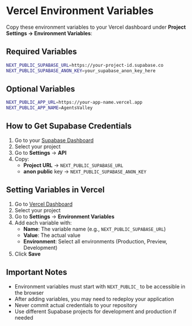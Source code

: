 # Vercel Environment Variables

Copy these environment variables to your Vercel dashboard under **Project Settings → Environment Variables**:

## Required Variables

```bash
NEXT_PUBLIC_SUPABASE_URL=https://your-project-id.supabase.co
NEXT_PUBLIC_SUPABASE_ANON_KEY=your_supabase_anon_key_here
```

## Optional Variables

```bash
NEXT_PUBLIC_APP_URL=https://your-app-name.vercel.app
NEXT_PUBLIC_APP_NAME=AgentsValley
```

## How to Get Supabase Credentials

1. Go to your [Supabase Dashboard](https://supabase.com/dashboard)
2. Select your project
3. Go to **Settings** → **API**
4. Copy:
   - **Project URL** → `NEXT_PUBLIC_SUPABASE_URL`
   - **anon public** key → `NEXT_PUBLIC_SUPABASE_ANON_KEY`

## Setting Variables in Vercel

1. Go to [Vercel Dashboard](https://vercel.com/dashboard)
2. Select your project
3. Go to **Settings** → **Environment Variables**
4. Add each variable with:
   - **Name**: The variable name (e.g., `NEXT_PUBLIC_SUPABASE_URL`)
   - **Value**: The actual value
   - **Environment**: Select all environments (Production, Preview, Development)
5. Click **Save**

## Important Notes

- Environment variables must start with `NEXT_PUBLIC_` to be accessible in the browser
- After adding variables, you may need to redeploy your application
- Never commit actual credentials to your repository
- Use different Supabase projects for development and production if needed
